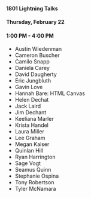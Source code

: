 #### 1801 Lightning Talks
#### Thursday, February 22
#### 1:00 PM - 4:00 PM

- Austin Wiedenman
- Cameron Buscher
- Camilo Snapp
- Daniela Carey
- David Daugherty
- Eric Jungbluth
- Gavin Love
- Hannah Bare: HTML Canvas
- Helen Dechat
- Jack Laird
- Jim Dechant
- Keeliana Marler
- Krista Handel
- Laura Miller
- Lee Graham
- Megan Kaiser
- Quinlan Hill
- Ryan Harrington
- Sage Vogt
- Seamus Quinn
- Stephanie Ospina
- Tony Robertson
- Tyler McNamara
